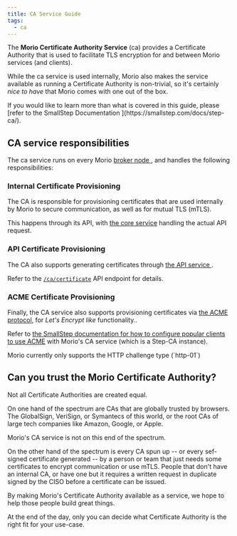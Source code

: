 ```yaml
---
title: CA Service Guide
tags:
  - ca
---
```


The **Morio Certificate Authority Service** (ca) provides a Certificate Authority that is used
to facilitate TLS encryption for and between Morio services (and clients).

While the ca service is used internally, Morio also makes the service
available as running a Certificate Authority is non-trivial, so it's 
certainly _nice to have_ that Morio comes with one out of the box.

<Related>
If you would like to learn more than what is covered in this guide, 
please [refer to the SmallStep Documentation
](https://smallstep.com/docs/step-ca/).
</Related>

## CA service responsibilities

The ca service runs on every Morio [broker node
](/docs/reference/terminology/broker-node/), and handles the following
responsibilities:

### Internal Certificate Provisioning

The CA is responsible for provisioning certificates that are used internally by
Morio to secure communication, as well as for mutual TLS (mTLS).

This happens through its API, with [the core
service](/docs/guides/services/core) handling the actual API request.

### API Certificate Provisioning

The CA also supports generating certificates through [the API service
](/docs/guides/services/api).

Refer to the [`/ca/certificate`](/oas-api#tag/cryptography/paths/~1ca~1certificate/post) API endpoint for details.

### ACME Certificate Provisioning

Finally, the CA service also supports provisioning certificates via [the ACME
protocol](https://en.wikipedia.org/wiki/Automatic_Certificate_Management_Environment),
for _Let's Encrypt like_ functionality..

Refer to [the SmallStep documentation for how to configure popular clients to use ACME](https://smallstep.com/docs/tutorials/acme-protocol-acme-clients/#about-this-tutorial) with Morio's CA service (which is a Step-CA instance).

<Note>
Morio currently only supports the HTTP challenge type (`http-01`)
</Note>

## Can you trust the Morio Certificate Authority?

Not all Certificate Authorities are created equal.

On one hand of the spectrum are CAs that are globally trusted by browsers. The
GlobalSign, VeriSign, or Symantecs of this world, or the root CAs of large tech
companies like Amazon, Google, or Apple.

Morio's CA service is not on this end of the spectrum.

On the other hand of the spectrum is every CA spun up -- or every sef-signed
certificate generated -- by a person or team that just needs some certificates
to encrypt communication or use mTLS. People that don't have an internal CA, or
have one but it requires a written request in duplicate signed by the CISO
before a certificate can be issued.

By making Morio's Certificate Authority available as a service, we hope to help
those people build great things.

At the end of the day, only you can decide what Certificate Authority is the
right fit for your use-case.



